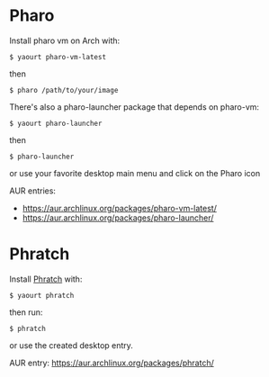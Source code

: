 # Pharo

Install pharo vm on Arch with:

```
$ yaourt pharo-vm-latest
```

then

```
$ pharo /path/to/your/image
```

There's also a pharo-launcher package that depends on pharo-vm:

```
$ yaourt pharo-launcher
```

then

```
$ pharo-launcher
```

or use your favorite desktop main menu and click on the Pharo icon

AUR entries: 
- https://aur.archlinux.org/packages/pharo-vm-latest/
- https://aur.archlinux.org/packages/pharo-launcher/



# Phratch

Install [Phratch](http://www.phratch.com) with:

```
$ yaourt phratch
```

then run:

```
$ phratch
```

or use the created desktop entry.


AUR entry: https://aur.archlinux.org/packages/phratch/
